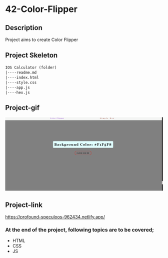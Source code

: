 # 42-Color-Flipper
## Description
Project aims to create Color Flipper
## Project Skeleton
```
IOS Calculator (folder)
|----readme.md
|----index.html
|----style.css
|----app.js
|----hex.js		
```
## Project-gif
![IOS-Calculator](https://raw.githubusercontent.com/achieve-software/achieve-software/main/img/color.gif)
## Project-link
https://profound-speculoos-962434.netlify.app/
### At the end of the project, following topics are to be covered;
- HTML
- CSS
- JS
